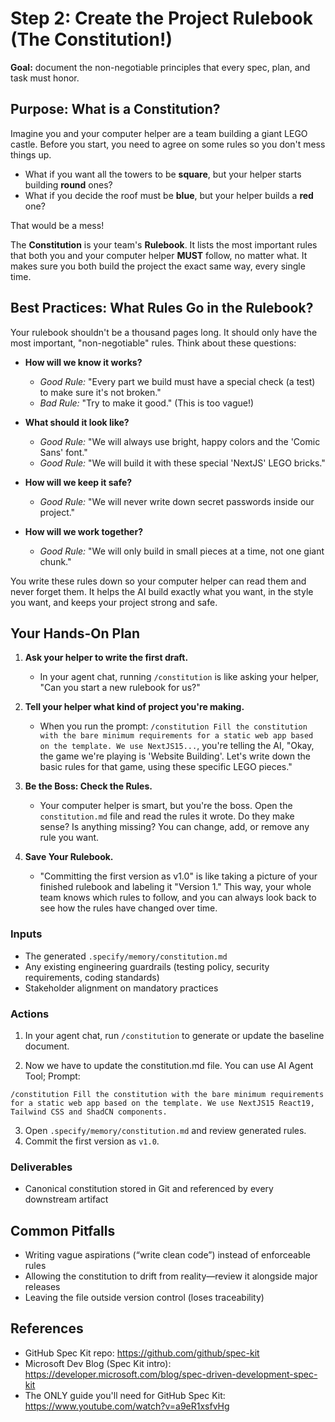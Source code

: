 # **Step 2: Create the Project Rulebook (The Constitution!)**

**Goal:** document the non-negotiable principles that every spec, plan, and task must honor.

## **Purpose: What is a Constitution?**

Imagine you and your computer helper are a team building a giant LEGO castle. Before you start, you need to agree on some rules so you don't mess things up.

*   What if you want all the towers to be **square**, but your helper starts building **round** ones?
*   What if you decide the roof must be **blue**, but your helper builds a **red** one?

That would be a mess!

The **Constitution** is your team's **Rulebook**. It lists the most important rules that both you and your computer helper **MUST** follow, no matter what. It makes sure you both build the project the exact same way, every single time.

## **Best Practices: What Rules Go in the Rulebook?**

Your rulebook shouldn't be a thousand pages long. It should only have the most important, "non-negotiable" rules. Think about these questions:

*   **How will we know it works?**
    *   *Good Rule:* "Every part we build must have a special check (a test) to make sure it's not broken."
    *   *Bad Rule:* "Try to make it good." (This is too vague!)

*   **What should it look like?**
    *   *Good Rule:* "We will always use bright, happy colors and the 'Comic Sans' font."
    *   *Good Rule:* "We will build it with these special 'NextJS' LEGO bricks."

*   **How will we keep it safe?**
    *   *Good Rule:* "We will never write down secret passwords inside our project."

*   **How will we work together?**
    *   *Good Rule:* "We will only build in small pieces at a time, not one giant chunk."

You write these rules down so your computer helper can read them and never forget them. It helps the AI build exactly what you want, in the style you want, and keeps your project strong and safe.

## Your Hands-On Plan

1.  **Ask your helper to write the first draft.**
    *   In your agent chat, running `/constitution` is like asking your helper, "Can you start a new rulebook for us?"

2.  **Tell your helper what kind of project you're making.**
    *   When you run the prompt: `/constitution Fill the constitution with the bare minimum requirements for a static web app based on the template. We use NextJS15...`, you're telling the AI, "Okay, the game we're playing is 'Website Building'. Let's write down the basic rules for that game, using these specific LEGO pieces."

3.  **Be the Boss: Check the Rules.**
    *   Your computer helper is smart, but you're the boss. Open the `constitution.md` file and read the rules it wrote. Do they make sense? Is anything missing? You can change, add, or remove any rule you want.

4.  **Save Your Rulebook.**
    *   "Committing the first version as v1.0" is like taking a picture of your finished rulebook and labeling it "Version 1." This way, your whole team knows which rules to follow, and you can always look back to see how the rules have changed over time.

### Inputs

- The generated `.specify/memory/constitution.md`
- Any existing engineering guardrails (testing policy, security requirements, coding standards)
- Stakeholder alignment on mandatory practices

### Actions

1. In your agent chat, run `/constitution` to generate or update the baseline document.

2. Now we have to update the constitution.md file. You can use AI Agent Tool; Prompt:
```
/constitution Fill the constitution with the bare minimum requirements for a static web app based on the template. We use NextJS15 React19, Tailwind CSS and ShadCN components. 
```

3. Open `.specify/memory/constitution.md` and review generated rules.
4. Commit the first version as `v1.0`.

### Deliverables

- Canonical constitution stored in Git and referenced by every downstream artifact

## Common Pitfalls

- Writing vague aspirations (“write clean code”) instead of enforceable rules
- Allowing the constitution to drift from reality—review it alongside major releases
- Leaving the file outside version control (loses traceability)

## References

- GitHub Spec Kit repo: https://github.com/github/spec-kit
- Microsoft Dev Blog (Spec Kit intro): https://developer.microsoft.com/blog/spec-driven-development-spec-kit
- The ONLY guide you'll need for GitHub Spec Kit: https://www.youtube.com/watch?v=a9eR1xsfvHg